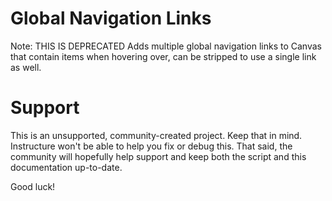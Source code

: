 Global Navigation Links
=====

Note: THIS IS DEPRECATED
Adds multiple global navigation links to Canvas that contain items when hovering over, can be stripped to use a single link as well.

Support
======

This is an unsupported, community-created project. Keep that in mind.
Instructure won't be able to help you fix or debug this. That said, the
community will hopefully help support and keep both the script and this
documentation up-to-date.

Good luck!
